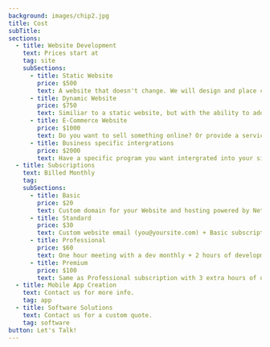 ```yaml
---
background: images/chip2.jpg
title: Cost
subTitle: 
sections:
  - title: Website Development
    text: Prices start at
    tag: site
    subSections:
      - title: Static Website
        price: $500
        text: A website that doesn't change. We will design and place content specific for you or your business. Tell us what you want and that's it!
      - title: Dynamic Website
        price: $750
        text: Similiar to a static website, but with the ability to add/edit content. Have some recipes to share or want to start a blog? This is the option for you!
      - title: E-Commerce Website
        price: $1000
        text: Do you want to sell something online? Or provide a service through your website? Powered by Stripe, we can make you a powerful point of sales system and beautiful place to sell online.
      - title: Business specific intergrations
        price: $2000
        text: Have a specific program you want intergrated into your site? Looking for something a bit more robust? This is what we are here for. Contact us today.
  - title: Subscriptions
    text: Billed Monthly
    tag:
    subSections:
      - title: Basic
        price: $20
        text: Custom domain for your Website and hosting powered by Netlify
      - title: Standard
        price: $30
        text: Custom website email (you@yoursite.com) + Basic subscription
      - title: Professional
        price: $60
        text: One hour meeting with a dev monthly + 2 hours of development time (small bug fixes/content addition) + Standard subscription
      - title: Premium
        price: $100
        text: Same as Professional subscription with 3 extra hours of development time
  - title: Mobile App Creation
    text: Contact us for more info.
    tag: app
  - title: Software Solutions
    text: Contact us for a custom quote.
    tag: software
button: Let's Talk!
---
```


